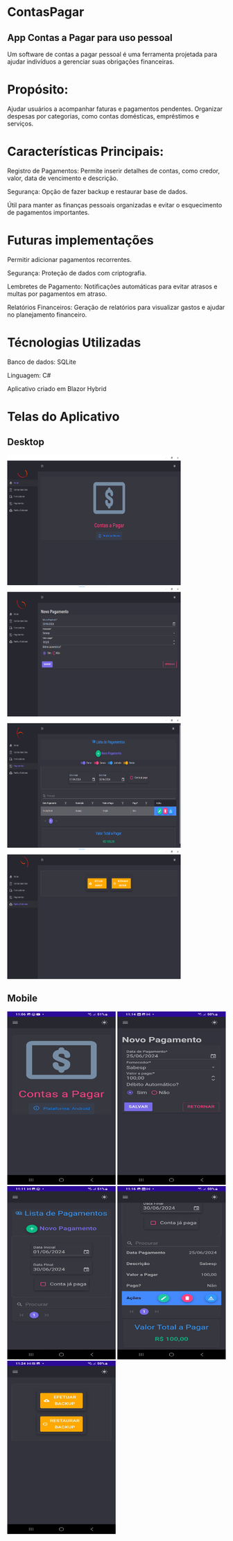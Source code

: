 # ContasPagar
## App Contas a Pagar para uso pessoal

Um software de contas a pagar pessoal é uma ferramenta projetada para ajudar indivíduos a gerenciar suas obrigações financeiras. 

# Propósito:

Ajudar usuários a acompanhar faturas e pagamentos pendentes.
Organizar despesas por categorias, como contas domésticas, empréstimos e serviços.

# Características Principais:

Registro de Pagamentos: Permite inserir detalhes de contas, como credor, valor, data de vencimento e descrição.

Segurança: Opção de fazer backup e restaurar base de dados.

Útil para manter as finanças pessoais organizadas e evitar o esquecimento de pagamentos importantes.

# Futuras implementações

Permitir adicionar pagamentos recorrentes.

Segurança: Proteção de dados com criptografia.

Lembretes de Pagamento: Notificações automáticas para evitar atrasos e multas por pagamentos em atraso.

Relatórios Financeiros: Geração de relatórios para visualizar gastos e ajudar no planejamento financeiro.

# Técnologias Utilizadas
Banco de dados: SQLite

Linguagem: C#

Aplicativo criado em Blazor Hybrid

# Telas do Aplicativo 

## Desktop 

<img src="tela-principal-desktop-02.png" alt="Tela principal desktop" width="400" height="300">

<img src="tela-novo-pagamento-desktop-02.png" alt="Tela novo pagamento desktop" width="400" height="300">

<img src="tela-lista-pagamentos-desktop-02.png" alt="Tela lista de pagamentos desktop" width="400" height="300">

<img src="tela-backup-desktop-02.png" alt="Tela backup desktop" width="400" height="300">

## Mobile

<img src="tela-principal-mobile-02.png" alt="Tela principal mobile" width="250" height="400">

<img src="tela-novo-pagamento-mobile-02.png" alt="Tela novo pagamento mobile" width="250" height="400">

<img src="tela-lista-pagamentos-mobile-02.png" alt="Tela lista de pagamentos mobile" width="250" height="400">

<img src="tela-lista-pagamentos-mobile-02a.png" alt="Tela lista de pagamentos mobile com dados" width="250" height="400">

<img src="tela-backup-mobile-02.png" alt="principal" width="250" height="400">

